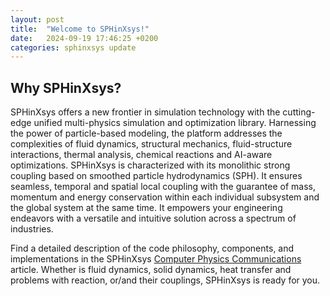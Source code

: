 ```yaml
---
layout: post
title:  "Welcome to SPHinXsys!"
date:   2024-09-19 17:46:25 +0200
categories: sphinxsys update
---
```

## Why SPHinXsys?

SPHinXsys offers a new frontier in simulation technology with the cutting-edge unified multi-physics simulation and optimization library. Harnessing the power of particle-based modeling, the platform addresses the complexities of fluid dynamics, structural mechanics, fluid-structure interactions, thermal analysis, chemical reactions and AI-aware optimizations.
SPHinXsys is characterized with its monolithic strong coupling based on smoothed particle hydrodynamics (SPH). It ensures seamless, temporal and spatial local coupling with the guarantee of mass, momentum and energy conservation within each individual subsystem and the global system at the same time. It empowers your engineering endeavors with a versatile and intuitive solution across a spectrum of industries.

Find a detailed description of the code philosophy, components, and implementations in the SPHinXsys 
[Computer Physics Communications](https://arxiv.org/abs/2010.12375) article. 
Whether is fluid dynamics, solid dynamics, heat transfer and problems with reaction, 
or/and their couplings, SPHinXsys is ready for you.
